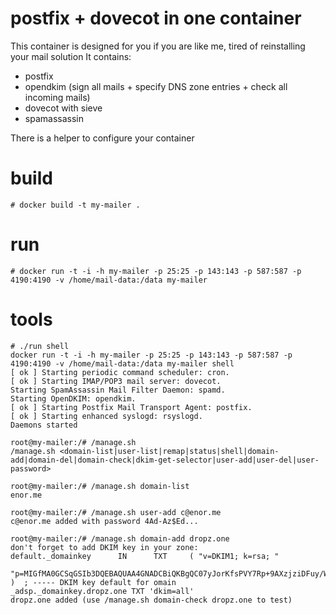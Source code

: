 # postfix + dovecot in one container

This container is designed for you if you are like me, tired of reinstalling your mail solution
It contains:

  * postfix
  * opendkim (sign all mails + specify DNS zone entries + check all incoming mails)
  * dovecot with sieve
  * spamassassin 

There is a helper to configure your container

# build

	# docker build -t my-mailer .

# run

	# docker run -t -i -h my-mailer -p 25:25 -p 143:143 -p 587:587 -p 4190:4190 -v /home/mail-data:/data my-mailer

# tools

	# ./run shell
	docker run -t -i -h my-mailer -p 25:25 -p 143:143 -p 587:587 -p 4190:4190 -v /home/mail-data:/data my-mailer shell
	[ ok ] Starting periodic command scheduler: cron.
	[ ok ] Starting IMAP/POP3 mail server: dovecot.
	Starting SpamAssassin Mail Filter Daemon: spamd.
	Starting OpenDKIM: opendkim.
	[ ok ] Starting Postfix Mail Transport Agent: postfix.
	[ ok ] Starting enhanced syslogd: rsyslogd.
	Daemons started

	root@my-mailer:/# /manage.sh 
	/manage.sh <domain-list|user-list|remap|status|shell|domain-add|domain-del|domain-check|dkim-get-selector|user-add|user-del|user-password>

	root@my-mailer:/# /manage.sh domain-list
	enor.me

	root@my-mailer:/# /manage.sh user-add c@enor.me
	c@enor.me added with password 4Ad-Az$Ed...

	root@my-mailer:/# /manage.sh domain-add dropz.one
	don't forget to add DKIM key in your zone:
	default._domainkey      IN      TXT     ( "v=DKIM1; k=rsa; "
		  "p=MIGfMA0GCSqGSIb3DQEBAQUAA4GNADCBiQKBgQC07yJorKfsPVY7Rp+9AXzjziDFuy/WENpScBhCCnbwNXNX6k0AotrllcL2hO0Td0ZTI4fjSAPpclML+YqCaPs54L9A1riKI7sToynicIX0Vg/YlwJ4sCPgz3TyYOJMxRLuACsCnZIPNzrIk1SqxZ4aglzj+zW5ZgrXO27kFB4C4QIDAQAB" )  ; ----- DKIM key default for omain
	_adsp._domainkey.dropz.one TXT 'dkim=all'
	dropz.one added (use /manage.sh domain-check dropz.one to test)

